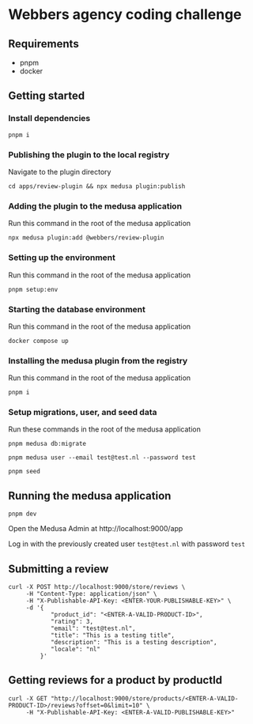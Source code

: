 # Webbers agency coding challenge

## Requirements

- pnpm
- docker

## Getting started

### Install dependencies

```shell
pnpm i
```

### Publishing the plugin to the local registry

Navigate to the plugin directory
```shell
cd apps/review-plugin && npx medusa plugin:publish
```

### Adding the plugin to the medusa application

Run this command in the root of the medusa application
```shell
npx medusa plugin:add @webbers/review-plugin
```

### Setting up the environment

Run this command in the root of the medusa application
```shell
pnpm setup:env
```

### Starting the database environment

Run this command in the root of the medusa application
```shell
docker compose up
```

### Installing the medusa plugin from the registry

Run this command in the root of the medusa application
```shell
pnpm i
```

### Setup migrations, user, and seed data
Run these commands in the root of the medusa application
```shell
pnpm medusa db:migrate
```

```shell
pnpm medusa user --email test@test.nl --password test
```

```shell
pnpm seed
```

## Running the medusa application
```shell
pnpm dev
```

Open the Medusa Admin at http://localhost:9000/app

Log in with the previously created user `test@test.nl` with password `test`

## Submitting a review

```shell
curl -X POST http://localhost:9000/store/reviews \
     -H "Content-Type: application/json" \
     -H "X-Publishable-API-Key: <ENTER-YOUR-PUBLISHABLE-KEY>" \
     -d '{
            "product_id": "<ENTER-A-VALID-PRODUCT-ID>",
            "rating": 3,
            "email": "test@test.nl",
            "title": "This is a testing title",
            "description": "This is a testing description",
            "locale": "nl"
         }'
```

## Getting reviews for a product by productId

```shell
curl -X GET "http://localhost:9000/store/products/<ENTER-A-VALID-PRODUCT-ID>/reviews?offset=0&limit=10" \
	 -H "X-Publishable-API-Key: <ENTER-A-VALID-PUBLISHABLE-KEY>"
```